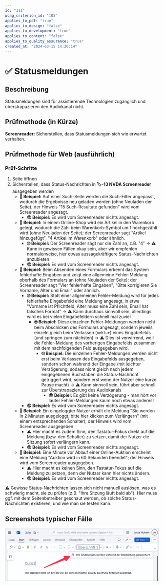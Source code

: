 ```yaml
---
id: "111"
wcag_criterion_id: "105"
applies_to_pdf: "true"
applies_to_design: "false"
applies_to_development: "true"
applies_to_content: "false"
applies_to_quality_assurance: "true"
created_at: "2024-03-15 14:20:14"
---
```


# ✅ Statusmeldungen

## Beschreibung

Statusmeldungen sind für assistierende Technologien zugänglich und überstrapazieren den Audiokanal nicht.

## Prüfmethode (in Kürze)

**Screenreader:** Sicherstellen, dass Statusmeldungen sich wie erwartet verhalten.

## Prüfmethode für Web (ausführlich)

### Prüf-Schritte

1. Seite öffnen
1. Sicherstellen, dass Status-Nachrichten in **🏷️-13 NVDA Screenreader** ausgegeben werden
    - **🙂 Beispiel:** Auf einer Such-Seite werden die Such-Filter angepasst, wodurch die Ergebnisse neu geladen werden (ohne Neuladen der Seite); der Hinweis "15 Such-Resultate gefunden" wird vom Screenreader angesagt.
        - **😡 Beispiel:** Es wird vom Screenreader nichts angesagt.
    - **🙂 Beispiel:** In einem Online-Shop wird ein Artikel in den Warenkorb gelegt, wodurch die Zahl beim Warenkorb-Symbol um 1 hochgezählt wird (ohne Neuladen der Seite); der Screenreader sagt "Artikel hinzugefügt", "4 Artikel im Warenkorb" oder ähnlich.
        - **🙄 Beispiel:** Der Screenreader sagt nur die Zahl an, z.B. "4" → ⚠️ Kann in gewissen Fällen okay sein, aber wir empfehlen normalerweise, hier etwas aussagekräftigere Status-Nachrichten anzubieten
        - **😡 Beispiel:** Es wird vom Screenreader nichts angesagt.
    - **🙂 Beispiel:** Beim Absenden eines Formulars erkennt das System fehlerhafte Eingaben und zeigt eine allgemeine Fehler-Meldung oberhalb des Formulars an (ohne Neuladen der Seite); der Screenreader sagt "Vier fehlerhafte Eingaben", "Bitte korrigieren Sie Vorname, Alter und Email" oder ähnlich.
        - **🙄 Beispiel:** Statt einer allgemeinen Fehler-Meldung wird für jedes fehlerhafte Eingabefeld eine Meldung angesagt, in etwa "Vorname ist Pflichtfeld, Alter muss eine Zahl sein, Email hat falsches Format" → ⚠️ Kann durchaus sinnvoll sein, allerdings wird es bei vielen Eingabefeldern schnell mal zuviel
            - **🙄 Beispiel:** Diese einzelnen Fehler-Meldungen werden nicht beim Abschicken des Formulars angesagt, sondern jeweils einzeln gleich beim Verlassen (`onblur`) eines Eingabefelds (und springen zum nächsten) → ⚠️ Dies ist verwirrend, weil die Fehler-Meldung des vorherigen Eingabefelds zusammen mit dem nachfolgenden Feld ausgegeben wird.
                - **🙄 Beispiel:** Die einzelnen Fehler-Meldungen werden nicht erst beim Verlassen des Eingabefelds ausgegeben, sondern schon während der Eingabe (mit leichter Verzögerung, sodass nicht gleich nach jedem eingegebenen Buchstaben die Status-Nachricht getriggert wird, sondern erst wenn der Nutzer eine kurze Pause macht) → ⚠️ Kann sinnvoll sein, führt aber schnell zur Überstrapazierung des Audiokanals
                    - **😡 Beispiel:** Es gibt keine Verzögerung - man hört vor lauter Fehler-Meldungen kaum noch etwas anderes!
        - **😡 Beispiel:** Es wird vom Screenreader nichts angesagt.
    - **🙂 Beispiel:** Ein eingeloggter Nutzer erhält die Meldung "Sie werden in 2 Minuten ausgeloggt, bitte hier klicken zum Verlängern" (mit einem entsprechenden Schalter); der Hinweis wird vom Screenreader ausgegeben.
        - ⚠️ Hier macht es zudem Sinn, den Tastatur-Fokus direkt auf die Meldung (bzw. den Schalter) zu setzen, damit der Nutzer die Sitzung sofort verlängern kann.
        - **😡 Beispiel:** Es wird vom Screenreader nichts angesagt.
    - **🙂 Beispiel:** Eine Minute vor Ablauf einer Online-Auktion erscheint eine Meldung "Auktion wird in 60 Sekunden beendet"; der Hinweis wird vom Screenreader ausgegeben.
        - ⚠️ Hier macht es keinen Sinn, den Tastatur-Fokus auf die Meldung zu setzen, denn der Nutzer kann hier nichts ändern.
        - **😡 Beispiel:** Es wird vom Screenreader nichts angesagt.

⚠️ Gewisse Status-Nachrichten lassen sich nicht manuell auslösen, was es schwierig macht, sie zu prüfen (z.B. "Ihre Sitzung läuft bald ab"). Hier muss ggf. mit dem Seitenbetreiber geschaut werden, ob solche Status-Nachrichten existieren, und wie man sie testen kann.

## Screenshots typischer Fälle

![Meldung über Speicherung des Dokuments in Word 365](images/meldung-ber-speicherung-des-dokuments-in-word-365.png)